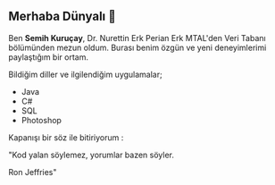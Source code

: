 ## Merhaba Dünyalı 👋


Ben **Semih Kuruçay**, Dr. Nurettin Erk Perian Erk MTAL'den Veri Tabanı bölümünden mezun oldum.
Burası benim özgün ve yeni deneyimlerimi paylaştığım bir ortam.


Bildiğim diller ve ilgilendiğim uygulamalar;
- Java
- C#
- SQL
- Photoshop

Kapanışı bir söz ile bitiriyorum : 

"Kod yalan söylemez, yorumlar bazen söyler.

Ron Jeffries"

